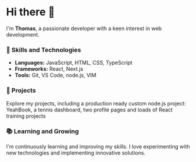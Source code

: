 # Hi there 👋

I'm **Thomas**, a passionate developer with a keen interest in web development.

### 🚀 Skills and Technologies
- **Languages:** JavaScript, HTML, CSS, TypeScript
- **Frameworks:** React, Next.js
- **Tools:** Git, VS Code, node.js, VIM

### 🌟 Projects
Explore my projects, including a production ready custom node.js project: YeahBook, a tennis dashboard, two profile pages and
loads of React training projects

### 📚 Learning and Growing
I'm continuously learning and improving my skills. I love experimenting with new technologies and implementing innovative solutions.



